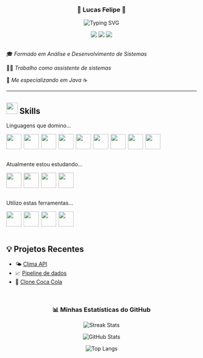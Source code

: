 <h3 align="center">🚀 Lucas Felipe 🚀</h3>

<p align="center">
  <img src="https://readme-typing-svg.demolab.com/?font=Fira+Code&pause=1000&center=true&vCenter=true&width=435&lines=Bem-vindo+ao+meu+GitHub!;Sou+o+Lucas+Felipe" alt="Typing SVG" />
</p>


<div align="center">
<a target="_blank" href="https://www.linkedin.com/in/lucas-felipe-2907hs/" target="_blank"><img loading="lazy" src="https://img.shields.io/badge/-LinkedIn-%230077B5?style=for-the-badge&logo=linkedin&logoColor=white" target="_blank"></a>
<a target="_blank" href="https://www.instagram.com/lfellipe_ofc/" target="_blank"><img loading="lazy" src="https://img.shields.io/badge/-Instagram-%23E4405F?style=for-the-badge&logo=instagram&logoColor=white" target="_blank"></a>
<a target="_blank" href="mailto:lucas_felipe222@hotmail.com"><img loading="lazy" src="https://img.shields.io/badge/Outlook-0078D4?style=for-the-badge&logo=microsoft-outlook&logoColor=white" target="_blank"></a>
</div>
<br>

🎓 _Formado em Análise e Desenvolvimento de Sistemas_

👨‍💻 _Trabalho como assistente de sistemas_

🎯 _Me especializando em Java_ ☕

---

## <img src="https://user-images.githubusercontent.com/74038190/212284087-bbe7e430-757e-4901-90bf-4cd2ce3e1852.gif" height="30">  Skills

<div style="width: 100%">

<p>Linguagens que domino...</p>
<div style="display: flex;">
<img src="https://cdn.jsdelivr.net/gh/devicons/devicon@latest/icons/java/java-original.svg" style="height: 40px; margin-right: 6px;"/>
<img src="https://cdn.jsdelivr.net/gh/devicons/devicon@latest/icons/html5/html5-original.svg" style="height: 40px; margin-right: 6px;"/>
<img src="https://cdn.jsdelivr.net/gh/devicons/devicon@latest/icons/css3/css3-original.svg" style="height: 40px; margin-right: 6px;"/>
<img src="https://cdn.jsdelivr.net/gh/devicons/devicon@latest/icons/javascript/javascript-original.svg" style="height: 40px; margin-right: 6px;"/>
<img src="https://cdn.jsdelivr.net/gh/devicons/devicon@latest/icons/python/python-original.svg" style="height: 40px; margin-right: 6px;"/>
<img src="https://cdn.jsdelivr.net/gh/devicons/devicon@latest/icons/mysql/mysql-original-wordmark.svg" style="height: 40px; margin-right: 6px;"/>

<img src="https://cdn.jsdelivr.net/gh/devicons/devicon@latest/icons/microsoftsqlserver/microsoftsqlserver-original-wordmark.svg" style="height: 40px; margin-right: 6px;"/>

<img src="https://cdn.jsdelivr.net/gh/devicons/devicon@latest/icons/firebase/firebase-original-wordmark.svg" style="height: 40px; margin-right: 6px;"/>

<img src="https://cdn.jsdelivr.net/gh/devicons/devicon@latest/icons/mongodb/mongodb-original.svg" style="height: 40px; margin-right: 6px;"/>

</div>

<br>

<p>Atualmente estou estudando...</p>
<div style="display: flex;">
<img src="https://cdn.jsdelivr.net/gh/devicons/devicon@latest/icons/typescript/typescript-original.svg" style="height: 40px; margin-right: 6px;"/>
<img src="https://cdn.jsdelivr.net/gh/devicons/devicon@latest/icons/react/react-original.svg" style="height: 40px; margin-right: 6px;"/>
<img src="https://cdn.jsdelivr.net/gh/devicons/devicon@latest/icons/docker/docker-original-wordmark.svg" style="height: 40px; margin-right: 6px;" />
<img src="https://cdn.jsdelivr.net/gh/devicons/devicon@latest/icons/spring/spring-original-wordmark.svg" style="height: 40px; margin-right: 6px;" />
          
</div>

<br>

<p>Utilizo estas ferramentas...</p>
<div style="display: flex;">
<img src="https://cdn.jsdelivr.net/gh/devicons/devicon@latest/icons/linux/linux-original.svg" style="height: 40px; margin-right: 6px;"/>
<img src="https://cdn.jsdelivr.net/gh/devicons/devicon@latest/icons/windows11/windows11-original.svg" style="height: 40px; margin-right: 6px;"/>
<img src="https://cdn.jsdelivr.net/gh/devicons/devicon@latest/icons/vscode/vscode-original.svg" style="height: 40px; margin-right: 6px;"/>
<img src="https://cdn.jsdelivr.net/gh/devicons/devicon@latest/icons/eclipse/eclipse-original.svg" style="height: 40px;"/>
          
</div>

</div>

<br>

## 💡 Projetos Recentes

- 🌤️ [Clima API](https://github.com/lucasfelipe01/clima-tempo)
- 📈 [Pipeline de dados](https://github.com/lucasfelipe01/pipeline_IOT)
- 🥤 [Clone Coca Cola](https://github.com/lucasfelipe01/clone-CocaCola)

<br>

<div align="center">

### 📊 Minhas Estatísticas do GitHub

![Streak Stats](https://github-readme-streak-stats.herokuapp.com/?user=lucasfelipe01&theme=radical&hide_border=true)

![GitHub Stats](https://github-readme-stats.vercel.app/api?username=lucasfelipe01&show_icons=true&theme=radical&hide_border=true)

![Top Langs](https://github-readme-stats.vercel.app/api/top-langs/?username=lucasfelipe01&layout=compact&theme=radical&hide_border=true)

</div>


